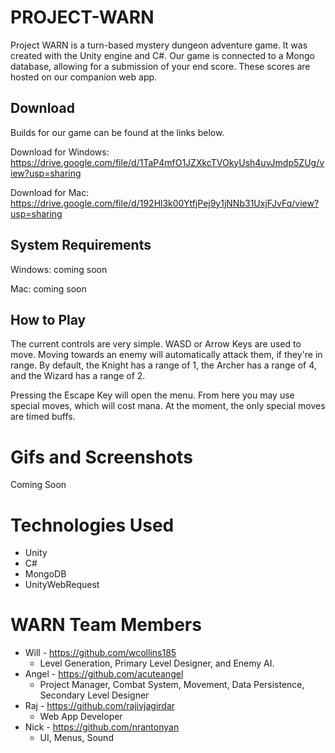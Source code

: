 # PROJECT-WARN

Project WARN is a turn-based mystery dungeon adventure game. It was created with the Unity engine and C#. Our game is connected to a Mongo database, allowing for a submission of your end score. These scores are hosted on our companion web app.

## Download

Builds for our game can be found at the links below.

Download for Windows: https://drive.google.com/file/d/1TaP4mfO1JZXkcTVOkyUsh4uvJmdp5ZUg/view?usp=sharing

Download for Mac: https://drive.google.com/file/d/192Hl3k00YtfjPej9y1jNNb31UxjFJvFq/view?usp=sharing

## System Requirements

Windows: coming soon

Mac: coming soon

## How to Play

The current controls are very simple. WASD or Arrow Keys are used to move. Moving towards an enemy will automatically attack them, if they're in range. By default, the Knight has a range of 1, the Archer has a range of 4, and the Wizard has a range of 2.

Pressing the Escape Key will open the menu. From here you may use special moves, which will cost mana. At the moment, the only special moves are timed buffs.

#  Gifs and Screenshots

Coming Soon

# Technologies Used

* Unity
* C#
* MongoDB
* UnityWebRequest

# WARN Team Members
* Will - https://github.com/wcollins185
    - Level Generation, Primary Level Designer, and Enemy AI.
* Angel - https://github.com/acuteangel
    -  Project Manager, Combat System, Movement, Data Persistence, Secondary    Level Designer
* Raj - https://github.com/rajivjagirdar
    - Web App Developer
* Nick - https://github.com/nrantonyan
    - UI, Menus, Sound